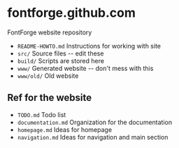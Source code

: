 fontforge.github.com
====================

FontForge website repository

- `README-HOWTO.md` Instructions for working with site
- `src/` Source files -- edit these
- `build/` Scripts are stored here
- `www/` Generated website -- don't mess with this
- `www/old/` Old website


Ref for the website
-------------------

- `TODO.md` Todo list
- `documentation.md` Organization for the documentation
- `homepage.md` Ideas for homepage
- `navigation.md` Ideas for navigation and main section
